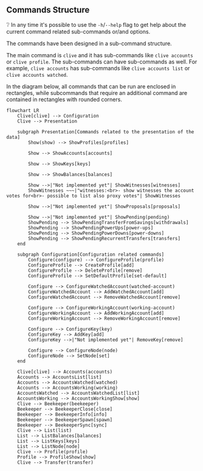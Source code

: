## Commands Structure

:grey_question: In any time it's possible to use the `-h`/`--help` flag to get help about the current command related
sub-commands
or/and options.

The commands have been designed in a sub-command structure.

The main command is `clive` and it has sub-commands like `clive accounts` or `clive profile`.
The sub-commands can have sub-commands as well. For example, `clive accounts` has sub-commands
like `clive accounts list` or `clive accounts watched`.

In the diagram below, all commands that can be run are enclosed in rectangles, while subcommands that require an
additional command are contained in rectangles with rounded corners.

```mermaid
flowchart LR
    Clive[clive] --> Configuration
    Clive --> Presentation

    subgraph Presentation[Commands related to the presentation of the data]
        Show(show) --> ShowProfiles[profiles]

        Show --> ShowAccounts[accounts]

        Show --> ShowKeys[keys]

        Show --> ShowBalances[balances]

        Show -->|"Not implemented yet"| ShowWitnesses[witnesses]
        ShowWitnesses ~~~|"witnesses:<br>- show witnesses the account votes for<br>- possible to list also proxy votes"| ShowWitnesses

        Show -->|"Not implemented yet"| ShowProposals[proposals]

        Show -->|"Not implemented yet"| ShowPending(pending)
        ShowPending --> ShowPendingTransferFromSavings[withdrawals]
        ShowPending --> ShowPendingPowerUps[power-ups]
        ShowPending --> ShowPendingPowerDowns[power-downs]
        ShowPending --> ShowPendingRecurrentTransfers[transfers]
    end

    subgraph Configuration[Configuration related commands]
        Configure(configure) --> ConfigureProfile(profile)
        ConfigureProfile --> CreateProfile[add]
        ConfigureProfile --> DeleteProfile[remove]
        ConfigureProfile --> SetDefaultProfile[set-default]

        Configure --> ConfigureWatchedAccount(watched-account)
        ConfigureWatchedAccount --> AddWatchedAccount[add]
        ConfigureWatchedAccount --> RemoveWatchedAccount[remove]

        Configure --> ConfigureWorkingAccount(working-account)
        ConfigureWorkingAccount --> AddWorkingAccount[add]
        ConfigureWorkingAccount --> RemoveWorkingAccount[remove]

        Configure --> ConfigureKey(key)
        ConfigureKey --> AddKey[add]
        ConfigureKey -->|"Not implemented yet"| RemoveKey[remove]

        Configure --> ConfigureNode(node)
        ConfigureNode --> SetNode[set]
    end

    Clive[clive] --> Accounts(accounts)
    Accounts --> AccountsList[list]
    Accounts --> AccountsWatched(watched)
    Accounts --> AccountsWorking(working)
    AccountsWatched --> AccountsWatchedList[list]
    AccountsWorking --> AccountsWorkingShow[show]
    Clive --> Beekeeper(beekeeper)
    Beekeeper --> BeekeeperClose[close]
    Beekeeper --> BeekeeperInfo[info]
    Beekeeper --> BeekeeperSpawn[spawn]
    Beekeeper --> BeekeeperSync[sync]
    Clive --> List(list)
    List --> ListBalances[balances]
    List --> ListKeys[keys]
    List --> ListNode[node]
    Clive --> Profile(profile)
    Profile --> ProfileShow[show]
    Clive --> Transfer(transfer)
```

